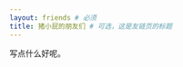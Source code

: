 ```yaml
---
layout: friends # 必须
title: 猪小屁的朋友们 # 可选，这是友链页的标题
---
```

写点什么好呢。
<!--这里写友链上方的内容。 -->
<!-- more -->
<!-- 这里可以写友链页面下方的文字备注，例如自己的友链规范、示例等。-->
